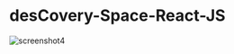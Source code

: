 # desCovery-Space-React-JS
![screenshot4](https://user-images.githubusercontent.com/98131316/178891643-c2fe39ef-3a02-4289-8e20-c97a1a1cf47c.png)
